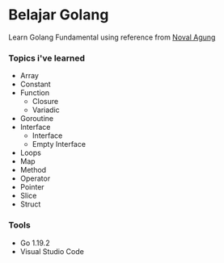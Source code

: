 # Belajar Golang

Learn Golang Fundamental using reference from [Noval Agung](https://dasarpemrogramangolang.novalagung.com/)

### Topics i've learned

- Array
- Constant
- Function
  - Closure
  - Variadic
- Goroutine
- Interface
  - Interface
  - Empty Interface
- Loops
- Map
- Method
- Operator
- Pointer
- Slice
- Struct

### Tools

- Go 1.19.2
- Visual Studio Code
